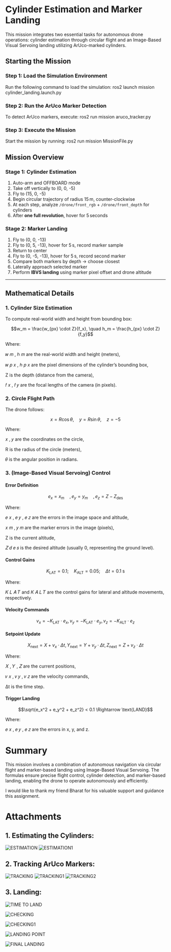 # Cylinder Estimation and Marker Landing
This mission integrates two essential tasks for autonomous drone operations: cylinder estimation through circular flight and an Image-Based Visual Servoing landing utilizing ArUco-marked cylinders.

## Starting the Mission
### Step 1: Load the Simulation Environment
Run the following command to load the simulation:
ros2 launch mission cylinder_landing.launch.py

### Step 2: Run the ArUco Marker Detection
To detect ArUco markers, execute:
ros2 run mission aruco_tracker.py

### Step 3: Execute the Mission
Start the mission by running:
ros2 run mission MissionFile.py

## Mission Overview

### Stage 1: Cylinder Estimation

1. Auto-arm and OFFBOARD mode
2. Take off vertically to (0, 0, -5)
3. Fly to (15, 0, -5)
4. Begin circular trajectory of radius 15 m, counter-clockwise
5. At each step, analyze `/drone/front_rgb` + `/drone/front_depth` for cylinders
6. After **one full revolution**, hover for 5 seconds

### Stage 2: Marker Landing 

1. Fly to (0, 0, -13)
2. Fly to (0, 5, -13), hover for 5 s, record marker sample
3. Return to center
4. Fly to (0, -5, -13), hover for 5 s, record second marker
5. Compare both markers by depth → choose closest
6. Laterally approach selected marker
7. Perform **IBVS landing** using marker pixel offset and drone altitude

---
## Mathematical Details

### 1. Cylinder Size Estimation

To compute real-world width and height from bounding box:

```math
w_m = \frac{w_{px} \cdot Z}{f_x}, \quad
h_m = \frac{h_{px} \cdot Z}{f_y}
```
Where:

𝑤
𝑚
,
ℎ
𝑚 are the real-world width and height (meters),

𝑤
𝑝
𝑥
,
ℎ
𝑝
𝑥 are the pixel dimensions of the cylinder’s bounding box,


Z is the depth (distance from the camera),

𝑓
𝑥
,
𝑓
𝑦 are the focal lengths of the camera (in pixels).


### 2. Circle Flight Path

The drone follows:

```math
x = R \cos\theta, \quad y = R \sin\theta, \quad z = -5
```

Where:

𝑥
,
𝑦
are the coordinates on the circle,


R is the radius of the circle (meters),

𝜃 is the angular position in radians.


### 3. (Image-Based Visual Servoing) Control

#### Error Definition

```math
e_x = x_m \quad,
e_y = y_m \quad,
e_z = Z - Z_{\text{des}}
```
Where:

𝑒
𝑥
,
𝑒
𝑦
,
𝑒
𝑧 are the errors in the image space and altitude,

𝑥
𝑚
,
𝑦
𝑚 are the marker errors in the image (pixels),

Z is the current altitude,

𝑍
𝑑
𝑒
𝑠 is the desired altitude (usually 0, representing the ground level).

#### Control Gains

```math
K_{\text{LAT}} = 0.1; \quad K_{\text{ALT}} = 0.05; \quad \Delta t = 0.1\; \text{s}
```
Where:

𝐾
𝐿
𝐴
𝑇
  and 
𝐾
𝐴
𝐿
𝑇 are the control gains for lateral and altitude movements, respectively.

#### Velocity Commands

```math
v_x = -K_{\text{LAT}} \cdot e_x,
v_y = -K_{\text{LAT}} \cdot e_y,
v_z = -K_{\text{ALT}} \cdot e_z
```

#### Setpoint Update

```math
X_{\text{next}} = X + v_x \cdot \Delta t,
Y_{\text{next}} = Y + v_y \cdot \Delta t,
Z_{\text{next}} = Z + v_z \cdot \Delta t
```
Where:

𝑋
,
𝑌
,
𝑍 are the current positions,

𝑣
𝑥
,
𝑣
𝑦
,
𝑣
𝑧 are the velocity commands,

Δt is the time step.
#### Trigger Landing

```math
\sqrt{e_x^2 + e_y^2 + e_z^2} < 0.1 \Rightarrow \text{LAND}
```
Where:

𝑒
𝑥
,
𝑒
𝑦
,
𝑒
𝑧 are the errors in x, y, and z.

# Summary
This mission involves a combination of autonomous navigation via circular flight and marker-based landing using Image-Based Visual Servoing. The formulas ensure precise flight control, cylinder detection, and marker-based landing, enabling the drone to operate autonomously and efficiently.

I would like to thank my friend Bharat for his valuable support and guidance this assignment.

# Attachments
## 1. Estimating the Cylinders:
![ESTIMATION](https://github.com/user-attachments/assets/792eae45-a9cb-4a10-a8f9-4801534c6800)
![ESTIMATION1](https://github.com/user-attachments/assets/ae678afe-e3bc-422f-a0be-043c7a566f5c)


## 2. Tracking ArUco Markers:
![TRACKING](https://github.com/user-attachments/assets/f587558f-0997-4d3b-8e8a-b34e9055bdc1)
![TRACKING1](https://github.com/user-attachments/assets/ea80a989-6694-48cc-82df-7aa764f0216f)
![TRACKING2](https://github.com/user-attachments/assets/4bab239b-d071-4437-b919-12b9b55f3acf)


## 3. Landing:
![TIME TO LAND](https://github.com/user-attachments/assets/8814a733-433d-46bc-8089-731776d542d5)

![CHECKING](https://github.com/user-attachments/assets/0a4dda2a-dcd5-4eae-a4fa-b01e49976a5e)

![CHECKING1](https://github.com/user-attachments/assets/7d9d1ca3-6bb7-4173-b4bb-2e104f8b7c7c)

![LANDING POINT](https://github.com/user-attachments/assets/8c328b20-49ff-4f7f-a642-e1304386bd76)

![FINAL LANDING](https://github.com/user-attachments/assets/6aba6139-187f-4053-8c07-0921a6173a22)


